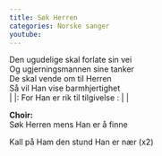 ```yaml
---
title: Søk Herren
categories: Norske sanger
youtube: 
---
```


Den ugudelige skal forlate sin vei  
Og ugjerningsmannen sine tanker  
De skal vende om til Herren  
Så vil Han vise barmhjertighet  
|  |: For Han er rik til tilgivelse :  |  |

**Choir:**  
Søk Herren mens Han er å finne

Kall på Ham den stund Han er nær (x2)
